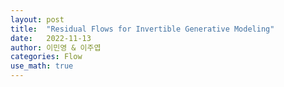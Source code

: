 ```yaml
---
layout: post
title:  "Residual Flows for Invertible Generative Modeling"
date:   2022-11-13
author: 이민영 & 이주엽
categories: Flow
use_math: true
---
```





